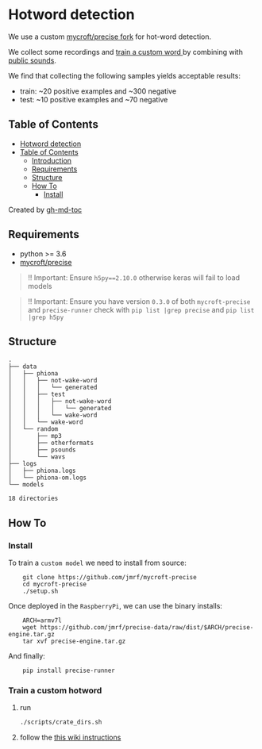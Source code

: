 # Hotword detection

We use a custom [mycroft/precise fork](https://github.com/jmrf/mycroft-precise) for hot-word detection.

We collect some recordings and [train a custom word ](https://github.com/jmrf/mycroft-precise/wiki/Training-your-own-wake-word)by combining with [public sounds](http://pdsounds.tuxfamily.org/).

We find that collecting the following samples yields acceptable results:

- train: ~20 positive examples and ~300 negative
- test:  ~10 positive examples and ~70 negative

Table of Contents
-----------------

   * [Hotword detection](#hotword-detection)
   * [Table of Contents](#table-of-contents)
      * [Introduction](#introduction)
      * [Requirements](#requirements)
      * [Structure](#structure)
      * [How To](#how-to)
         * [Install](#install)

Created by [gh-md-toc](https://github.com/ekalinin/github-markdown-toc)


## Requirements

- python >= 3.6
- [mycroft/precise](https://github.com/jmrf/mycroft-precise#source-install)

> ‼️ Important:
> Ensure `h5py==2.10.0` otherwise keras will fail to load models

> ‼️ Important:
> Ensure you have version `0.3.0` of both `mycroft-precise` and `precise-runner`
> check with `pip list |grep precise` and `pip list |grep h5py`


## Structure

```
.
├── data
│   ├── phiona
│   │   ├── not-wake-word
│   │   │   └── generated
│   │   ├── test
│   │   │   ├── not-wake-word
│   │   │   │   └── generated
│   │   │   └── wake-word
│   │   └── wake-word
│   └── random
│       ├── mp3
│       ├── otherformats
│       ├── psounds
│       └── wavs
├── logs
│   ├── phiona.logs
│   └── phiona-om.logs
└── models

18 directories
```


## How To


### Install

To train a `custom model` we need to install from source:
```
    git clone https://github.com/jmrf/mycroft-precise
    cd mycroft-precise
    ./setup.sh
```

Once deployed in the `RaspberryPi`, we can use the binary installs:
```
    ARCH=armv7l
    wget https://github.com/jmrf/precise-data/raw/dist/$ARCH/precise-engine.tar.gz
    tar xvf precise-engine.tar.gz
```

And finally:
```
    pip install precise-runner
```

### Train a custom hotword

1. run

   ```bash
   ./scripts/crate_dirs.sh
   ```

2. follow the [this wiki instructions](https://github.com/jmrf/mycroft-precise/wiki/Training-your-own-wake-word#how-to-train-your-own-wake-word)

